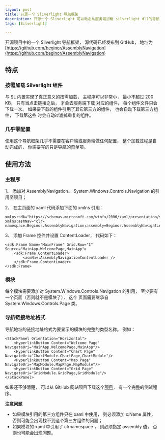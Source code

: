 ```yaml
---
layout: post
title: 开源一个 Sliverlight 导航框架
description: 开源一个 Sliverlight 可以动态从服务端加载 silverlight dll的导航框架 。
tags: [Silverlight]

---
```


开源项目中的一个 Silverlight 导航框架， 源代码已经发布到 GitHub， 地址为 [https://github.com/beginor/AssemblyNavigation](https://github.com/beginor/AssemblyNavigation)

## 特点

### 按需加载 Silverlight 组件

与 SL 内置实现了真正意义的按需加载， 主程序可以非常小， 最小不超过 200 KB， 只有当点击链接之后， 才会去服务端下载 对应的组件， 每个组件文件只会下载一次。 如果要下载的组件引用了其它第三方的组件， 也会自动下载第三方组件， 下载第这些 时会自动过滤掉重复的组件。

### 几乎零配置

使用这个导航框架几乎不需要在客户端或服务端做任何配置， 整个加载过程是自动完成的， 你需要写的只是导航的菜单项。

## 使用方法

### 主程序

1、 添加对 AssemblyNavigation、 System.Windows.Controls.Navigation 的引用至项目；

2、 在主页面的 xaml 代码添加下面的 xmlns 引用：

	xmlns:sdk="https://schemas.microsoft.com/winfx/2006/xaml/presentation/sdk"
	xmlns:asmNav="clr-namespace:Beginor.AssemblyNavigation;assembly=Beginor.AssemblyNavigation"

3、 添加 Frame 控件并设置 ContentLoader， 代码如下：

	<sdk:Frame Name="MainFrame" Grid.Row="1" Source="MainApp.WelcomePage,MainApp">
		<sdk:Frame.ContentLoader>
			<asmNav:AssemblyNavigationContentLoader />
		</sdk:Frame.ContentLoader>
	</sdk:Frame>

### 模块

每个模块需要添加对 System.Windows.Controls.Navigation 的引用， 至少要有一个页面（否则就不是模块了）， 这个 页面需要继承自 System.Windows.Controls.Page 类。

### 导航链接地址格式

导航地址的链接地址格式为要显示的模块的完整的类型名称， 例如：

	<StackPanel Orientation="Horizontal">
		<HyperlinkButton Content="Welcome Page" NavigateUri="MainApp.WelcomePage,MainApp"/>
		<HyperlinkButton Content="Chart Page" NavigateUri="ChartModule.ChartPage,ChartModule"/>
		<HyperlinkButton Content="Map Page" NavigateUri="MapModule.MapPage,MapModule"/>
		<HyperlinkButton Content="Grid Page" NavigateUri="GridModule.GridPage,GridModule"/>
	</StackPanel>

如果还不够清楚， 可以从 GitHub 网站项目下载这个[项目](https://github.com/beginor/AssemblyNavigation)， 有一个完整的测试程序。

**注意问题**

* 如果模块引用的第三方组件只在 xaml 中使用， 则必须添加 x:Name 属性， 否则可能会出现找不到这个第三方组件的问题；
* 如果模块的 xaml 中引用了 clrnamespace ， 则必须指定 assembly 值， 否则也可能会出现问题。
